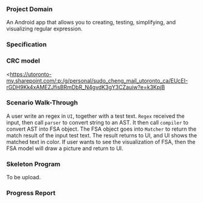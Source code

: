 ### Project Domain

An Android app that allows you to creating, testing, simplifying, and visualizing regular expression.

### Specification

### CRC model

<https://utoronto-my.sharepoint.com/:p:/g/personal/sudo_cheng_mail_utoronto_ca/EUcEI-rGDH9Kk4xAMEZJfisBRmDbR_N4gvdK3gY3CZauiw?e=k3KpjB
>

### Scenario Walk-Through

A user write an regex in `UI`, together with a test text. `Regex` received the input, then call `parser` to convert string to an AST. It then call `compiler` to convert AST into FSA object. The FSA object goes into `Matcher` to return the match result of the input test text. The result returns to UI, and UI shows the matched text in color. If user wants to see the visualization of FSA, then the FSA model will draw a picture and return to UI.


### Skeleton Program

To be upload.

### Progress Report
